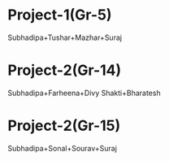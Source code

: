 # Project-1(Gr-5)
Subhadipa+Tushar+Mazhar+Suraj
# Project-2(Gr-14)
Subhadipa+Farheena+Divy Shakti+Bharatesh
# Project-2(Gr-15)
Subhadipa+Sonal+Sourav+Suraj

